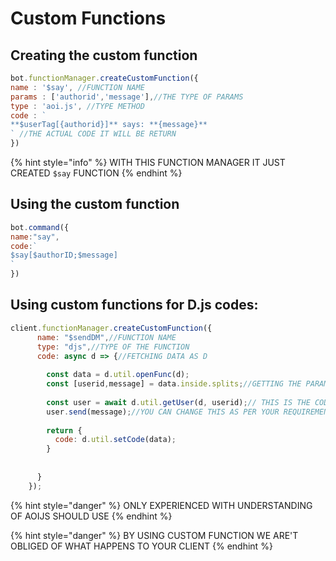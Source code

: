 # Custom Functions
## Creating the custom function
```javascript
bot.functionManager.createCustomFunction({
name : '$say', //FUNCTION NAME 
params : ['authorid','message'],//THE TYPE OF PARAMS
type : 'aoi.js', //TYPE METHOD
code : ` 
**$userTag[{authorid}]** says: **{message}**
` //THE ACTUAL CODE IT WILL BE RETURN
})
```

{% hint style="info" %}
WITH THIS FUNCTION MANAGER IT JUST CREATED `$say` FUNCTION
{% endhint %}

## Using the custom function
```javascript
bot.command({
name:"say",
code:`
$say[$authorID;$message]
`
})
```


## Using custom functions for D.js codes:
```javascript
client.functionManager.createCustomFunction({
      name: "$sendDM",//FUNCTION NAME
      type: "djs",//TYPE OF THE FUNCTION
      code: async d => {//FETCHING DATA AS D
        
        const data = d.util.openFunc(d);
        const [userid,message] = data.inside.splits;//GETTING THE PARAMETERS
        
        const user = await d.util.getUser(d, userid);// THIS IS THE CODE INSIDE
        user.send(message);//YOU CAN CHANGE THIS AS PER YOUR REQUIREMENTS
        
        return {
          code: d.util.setCode(data);
        }
        
        
      }
    });
```


{% hint style="danger" %}
ONLY EXPERIENCED WITH UNDERSTANDING OF AOIJS SHOULD USE
{% endhint %}

{% hint style="danger" %}
BY USING CUSTOM FUNCTION WE ARE'T OBLIGED OF WHAT HAPPENS TO YOUR CLIENT
{% endhint %}
